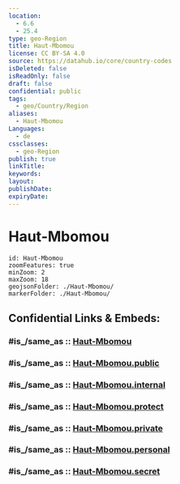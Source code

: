 ```yaml
---
location:
  - 6.6
  - 25.4
type: geo-Region
title: Haut-Mbomou
license: CC BY-SA 4.0
source: https://datahub.io/core/country-codes
isDeleted: false
isReadOnly: false
draft: false
confidential: public
tags:
  - geo/Country/Region
aliases:
  - Haut-Mbomou
Languages:
  - de
cssclasses:
  - geo-Region
publish: true
linkTitle:
keywords:
layout:
publishDate:
expiryDate:
---
```


# Haut-Mbomou

```leaflet
id: Haut-Mbomou
zoomFeatures: true 
minZoom: 2 
maxZoom: 18
geojsonFolder: ./Haut-Mbomou/
markerFolder: ./Haut-Mbomou/
```


## Confidential Links & Embeds: 

### #is_/same_as :: [Haut-Mbomou](/_Standards/Earth/Continent/Africa/Africa~Central/Central_African_Rep/prefectures~Central_African_Rep/Haut-Mbomou.md) 

### #is_/same_as :: [Haut-Mbomou.public](/_public/Earth/Continent/Africa/Africa~Central/Central_African_Rep/prefectures~Central_African_Rep/Haut-Mbomou.public.md) 

### #is_/same_as :: [Haut-Mbomou.internal](/_internal/Earth/Continent/Africa/Africa~Central/Central_African_Rep/prefectures~Central_African_Rep/Haut-Mbomou.internal.md) 

### #is_/same_as :: [Haut-Mbomou.protect](/_protect/Earth/Continent/Africa/Africa~Central/Central_African_Rep/prefectures~Central_African_Rep/Haut-Mbomou.protect.md) 

### #is_/same_as :: [Haut-Mbomou.private](/_private/Earth/Continent/Africa/Africa~Central/Central_African_Rep/prefectures~Central_African_Rep/Haut-Mbomou.private.md) 

### #is_/same_as :: [Haut-Mbomou.personal](/_personal/Earth/Continent/Africa/Africa~Central/Central_African_Rep/prefectures~Central_African_Rep/Haut-Mbomou.personal.md) 

### #is_/same_as :: [Haut-Mbomou.secret](/_secret/Earth/Continent/Africa/Africa~Central/Central_African_Rep/prefectures~Central_African_Rep/Haut-Mbomou.secret.md)


